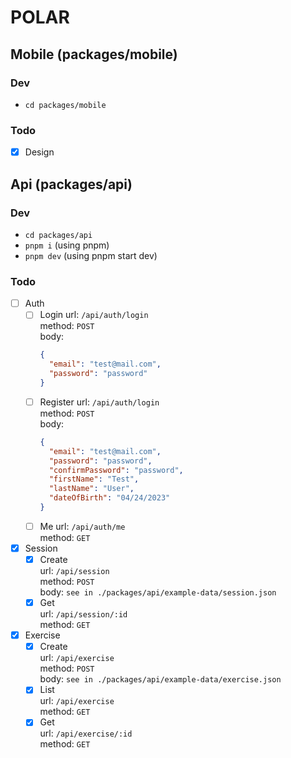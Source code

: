 # POLAR

## Mobile (packages/mobile)
### Dev
- ```cd packages/mobile```
### Todo
- [X] Design

## Api (packages/api)
### Dev
- ```cd packages/api```
- ```pnpm i``` (using pnpm)
- ```pnpm dev``` (using pnpm start dev)
### Todo
- [ ] Auth
  - [ ] Login
    url: `/api/auth/login`  
    method: `POST`  
    body:  
    ```json
    {
      "email": "test@mail.com",
      "password": "password"
    }
    ```
  - [ ] Register
    url: `/api/auth/login`  
    method: `POST`  
    body:  
    ```json
    {
      "email": "test@mail.com",
      "password": "password",
      "confirmPassword": "password",
      "firstName": "Test",
      "lastName": "User",
      "dateOfBirth": "04/24/2023"
    }
    ```
  - [ ] Me
    url: `/api/auth/me`  
    method: `GET`
  
- [X] Session
  - [X] Create  
    url: `/api/session`  
    method: `POST`  
    body: `see in ./packages/api/example-data/session.json`
  - [X] Get  
    url: `/api/session/:id`  
    method: `GET`
  
- [X] Exercise
  - [X] Create  
    url: `/api/exercise`  
    method: `POST`  
    body: `see in ./packages/api/example-data/exercise.json`
  - [X] List  
    url: `/api/exercise`  
    method: `GET`
  - [x] Get  
    url: `/api/exercise/:id`  
    method: `GET`
